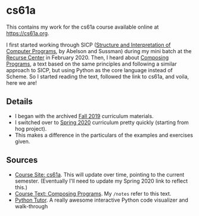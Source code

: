 # cs61a

This contains my work for the cs61a course available online at https://cs61a.org.

I first started working through SICP ([Structure and Interpretation of Computer Programs](https://mitpress.mit.edu/sites/default/files/sicp/index.html), by Abelson and Sussman) during my mini batch at the [Recurse Center](https://recurse.com/apply) in February 2020. Then, I heard about [Composing Programs](https://composingprograms.com), a text based on the same principles and following a similar approach to SICP, but using Python as the core language instead of Scheme. So I started reading the text, followed the link to cs61a, and voila, here we are!

## Details
- I began with the archived [Fall 2019](https://inst.eecs.berkeley.edu/~cs61a/fa19/lab/lab01/) curriculum materials.
- I switched over to [Spring 2020](https://cs61a.org/) curriculum pretty quickly (starting from hog project).
- This makes a difference in the particulars of the examples and exercises given.

## Sources
- [Course Site: cs61a](https://cs61a.org/). This will update over time, pointing to the current semester. (Eventually I'll need to update my Spring 2020 link to reflect this.)
- [Course Text: Composing Programs](https://composingprograms.com/). My `/notes` refer to this text.
- [Python Tutor](http://pythontutor.com/composingprograms.html#mode=edit). A really awesome interactive Python code visualizer and walk-through
